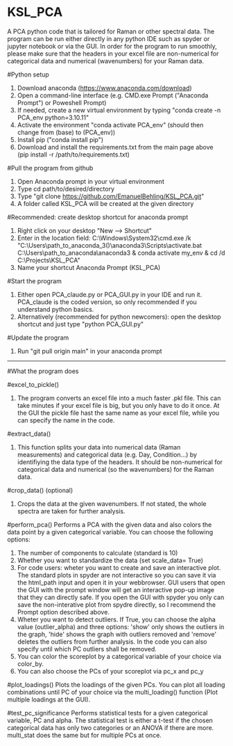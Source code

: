 # KSL_PCA
A PCA python code that is tailored for Raman or other spectral data. The program can be run either directly in any python IDE such as spyder or jupyter notebook or via the GUI. In order for the program to run smoothly, please make sure that the headers in your excel file are non-numerical for categorical data and numerical (wavenumbers) for your Raman data.

#Python setup
1. Download anaconda (https://www.anaconda.com/download)
2. Open a command-line interface (e.g. CMD.exe Prompt ("Anaconda Prompt") or Poweshell Prompt)
3. If needed, create a new virtual environment by typing "conda create -n PCA_env python=3.10.11"
4. Activate the environment "conda activate PCA_env" (should then change from (base) to (PCA_env))
5. Install pip ("conda install pip")
6. Download and install the requirements.txt from the main page above (pip install -r /path/to/requirements.txt)

#Pull the program from github
1. Open Anaconda prompt in your virtual environment
2. Type cd path/to/desired/directory
3. Type "git clone https://github.com/EmanuelBehling/KSL_PCA.git"
4. A folder called KSL_PCA will be created at the given directory

#Recommended: create desktop shortcut for anaconda prompt
1. Right click on your desktop "New --> Shortcut"
2. Enter in the location field:
   C:\Windows\System32\cmd.exe /k "C:\Users\path_to_anaconda_3(<USER>)\anaconda3\Scripts\activate.bat C:\Users\path_to_anaconda\anaconda3 & conda activate my_env & cd /d C:\Projects\KSL_PCA"
3. Name your shortcut Anaconda Prompt (KSL_PCA)

#Start the program
1. Either open PCA_claude.py or PCA_GUI.py in your IDE and run it. PCA_claude is the coded version, so only recommended if you understand python basics.
2. Alternatively (recommended for python newcomers): open the desktop shortcut and just type "python PCA_GUI.py"

#Update the program
1. Run "git pull origin main" in your anaconda prompt
-------------------------------------------------------------------------------------------------------------------------------------------------------------------------------------------------------------------------------------------------------------------------------------------------------------------------------------------------------
#What the program does

#excel_to_pickle()
1. The program converts an excel file into a much faster .pkl file. This can take minutes if your excel file is big, but you only have to do it once. At the GUI the pickle file hast the same name as your excel file, while you can specify the name in the code.

#extract_data()
1. This function splits your data into numerical data (Raman measurements) and categorical data (e.g. Day, Condition...) by identifiying the data type of the headers. It should be non-numerical for categorical data and numerical (so the wavenumbers) for the Raman data.

#crop_data() (optional)
1. Crops the data at the given wavenumbers. If not stated, the whole spectra are taken for further analysis.

#perform_pca()
Performs a PCA with the given data and also colors the data point by a given categorical variable. You can choose the following options:
1. The number of components to calculate (standard is 10)
2. Whether you want to standardize the data (set scale_data= True)
3. For code users: wheter you want to create and save an interactive plot. The standard plots in spyder are not interactive so you can save it via the html_path input and open it in your webbrowser. GUI users that open the GUI with the prompt window will get an interactive pop-up image that they can directly safe. If you open the GUI with spyder you only can save the non-interative plot from spydre directly, so I recommend the Prompt option described above.
4. Wheter you want to detect outliers. If True, you can choose the alpha value (outlier_alpha) and three options: 'show' only shows the outliers in the graph, 'hide' shows the graph with outliers removed and 'remove' deletes the outliers from further analysis. In the code you can also specify until which PC outliers shall be removed.
5. You can color the scoreplot by a categorical variable of your choice via color_by.
6. You can also choose the PCs of your scoreplot via pc_x and pc_y

#plot_loadings()
Plots the loadings of the given PCs. You can plot all loading combinations until PC of your choice via the multi_loading() function (Plot multiple loadings at the GUI).

#test_pc_significance
Performs statistical tests for a given categorical variable, PC and alpha. The statistical test is either a t-test if the chosen categorical data has only two categories or an ANOVA if there are more. multi_stat does the same but for multiple PCs at once.







